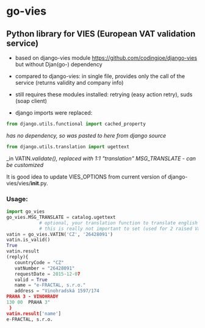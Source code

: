 # go-vies
## Python library for VIES (European VAT validation service)

- based on django-vies module https://github.com/codingjoe/django-vies but without Djan(go-) dependency
- compared to django-vies: in single file, provides only the call of the service (returns validity and company info)

- still requires these modules installed: retrying (easy action retry), suds (soap client)
- django imports were replaced:
```python
from django.utils.functional import cached_property
```
_has no dependency, so was pasted to here from django source_
```python
from django.utils.translation import ugettext
```
_in VATIN._validate(), replaced with 1:1 "translation" MSG_TRANSLATE - can be customized_

It is good idea to update VIES_OPTIONS from current version of django-vies/vies/__init__.py.

### Usage:
```python
import go_vies
go_vies.MSG_TRANSLATE = catalog.ugettext
            # optional, your translation function to translate english messages to current locale
            # this is really not important to set (used for 2 raised ValueError messages only)
vatin = go_vies.VATIN('CZ', '26428091')
vatin.is_valid()
True
vatin.result
(reply){
   countryCode = "CZ"
   vatNumber = "26428091"
   requestDate = 2015-12-07
   valid = True
   name = "e-FRACTAL, s.r.o."
   address = "Vinohradská 1597/174
PRAHA 3 - VINOHRADY
130 00  PRAHA 3"
 }
vatin.result['name']
e-FRACTAL, s.r.o.
```

